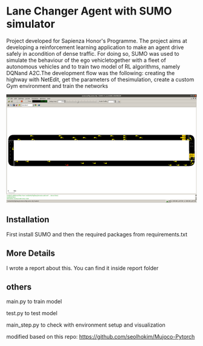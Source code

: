 # Lane Changer Agent with SUMO simulator
Project developed for Sapienza Honor's Programme.
The project aims at developing a reinforcement learning application to make an agent drive safely in acondition of dense traffic. For doing so, SUMO was used to simulate the behaviour of the ego vehicletogether with a fleet of autonomous vehicles and to train two model of RL algorithms, namely DQNand A2C.The development flow was the following: creating the highway with NetEdit, get the parameters of thesimulation, create a custom Gym environment and train the networks


![Alt text](figures/traffic.png?raw=true "Traffic scenario. Red vehicle is the agent")


## Installation
First install SUMO and then the required packages from requirements.txt

## More Details 
I wrote a report about this. You can find it inside report folder


## others
main.py to train model

test.py to test model

main_step.py to check with environment setup and visualization

modified based on this repo: https://github.com/seolhokim/Mujoco-Pytorch 